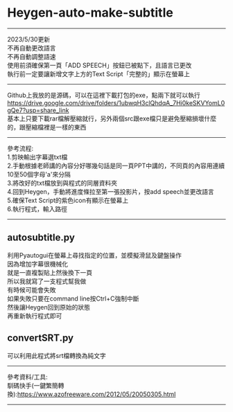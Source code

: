 # Heygen-auto-make-subtitle  
* * *
2023/5/30更新  
不再自動更改語言  
不再自動調整語速  
使用前須確保第一頁「ADD SPEECH」按鈕已被點下，且語言已更改  
執行前一定要讓新增文字上方的Text Script「完整的」顯示在螢幕上  
* * *
Github上我放的是源碼，可以在這裡下載打包的exe，點兩下就可以執行  
https://drive.google.com/drive/folders/1ubwqH3clQhdqA_7Hi0keSKVYomL0gQe7?usp=share_link  
基本上只要下載rar檔解壓縮就行，另外兩個src跟exe檔只是避免壓縮損壞什麼的，跟壓縮檔裡是一樣的東西
* * *
參考流程:  
1.剪映輸出字幕選txt檔  
2.手動根據老師講的內容分好哪幾句話是同一頁PPT中講的，不同頁的內容用連續10至50個字母'a'來分隔  
3.將改好的txt檔放到與程式的同層資料夾  
4.回到Heygen，手動將進度條拉至第一張投影片，按add speech並更改語言  
5.確保Text Script的紫色icon有顯示在螢幕上  
6.執行程式，輸入路徑  
* * *
## **autosubtitle.py**  
利用Pyautogui在螢幕上尋找指定的位置，並模擬滑鼠及鍵盤操作  
因為增加字幕很機械化  
就是一直複製貼上然後換下一頁  
所以我就寫了一支程式幫我做  
有時候可能會失敗  
如果失敗只要在command line按Ctrl+C強制中斷  
然後讓Heygen回到原始的狀態  
再重新執行程式即可
## **convertSRT.py**  
可以利用此程式將srt檔轉換為純文字  
* * *
參考資料/工具:  
馴碼快手(一鍵繁簡轉換):https://www.azofreeware.com/2012/05/20050305.html  
* * *
